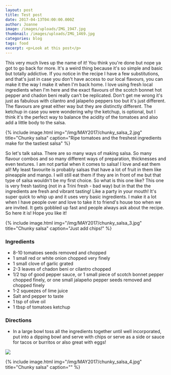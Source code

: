 ```yaml
---
layout: post
title: Test post
date: 2017-04-13T04:00:00.000Z
author: Joanne
image: /images/uploads/IMG_1947.jpg
thumbnail: /images/uploads/IMG_1469.jpg
categories: blog
tags: food
excerpt: <p>Look at this post</p>
---
```

This very much lives up the name of it! You think you're done but nope ya got to go back for more. It's a weird thing because it's so simple and basic but totally addictive. If you notice in the recipe I have a few substitutions, and that's just in case you don't have access to our local flavours, you can make it the way I make it when I'm back home. I love using fresh local ingredients when I'm here and the exact flavours of the scotch bonnet hot pepper and chadon beni really can't be replicated. Don't get me wrong it's just as fabulous with cilantro and jalapeño peppers too but it's just different. The flavours are great either way but they are distinctly different. The ketchup in case you were wondering why the ketchup, is optional, but I think it's the perfect way to balance the acidity of the tomatoes and also add a little body to the salsa.

{% include image.html img="/img/MAY2017/chunky_salsa_2.jpg" title="Chunky salsa" caption="Ripe tomatoes and the freshest ingredients make for the tastiest salsa" %}

So let's talk salsa. There are so many ways of making salsa. So many flavour combos and so many different ways of preparation, thicknesses and even textures. I am not partial when it comes to salsa! I love and eat them all! My least favourite is probably salsas that have a lot of fruit in them like pineapple and mango. I will still eat them if they are in front of me but that type of salsa wouldn't be my first choice. So what is this one like? This one is very fresh tasting (not in a Trini fresh - bad way) but in that the the ingredients are fresh and vibrant tasting! Like a party in your mouth! It's super quick to whip up and it uses very basic ingredients. I make it a lot when I have people over and love to take it to friend's house too when we are invited. It gets gobbled up fast and people always ask about the recipe. So here it is! Hope you like it!

{% include image.html img="/img/MAY2017/chunky_salsa_3.jpg" title="Chunky salsa" caption="Just add chips!" %}

### Ingredients

* 8-10 tomatoes seeds removed and chopped
* 1 small red or white onion chopped very finely
* 1 small clove of garlic grated
* 2-3 leaves of chadon beni or cilantro chopped
* 1/2 tsp of good pepper sauce, or 1 small piece of scotch bonnet pepper chopped finely, or one small jalapeño pepper seeds removed and chopped finely
* 1-2 squeezes of lime juice
* Salt and pepper to taste
* 1 tsp of olive oil
* 1 tbsp of tomatoes ketchup

### Directions

* In a large bowl toss all the ingredients together until well incorporated, put into a dipping bowl and serve with chips or serve as a side or sauce for tacos or burritos or also great with eggs!

<p class="apple__news__logo"><a href="https://apple.news/TKVtoVhGUQSuiufA4bqI-gg"><img src="{{ basesite.url }}/img/apple_news.svg" /></a></p>

{% include image.html img="/img/MAY2017/chunky_salsa_4.jpg" title="Chunky salsa" caption="" %}

